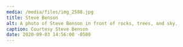 ```yaml
---
media: /media/files/img_2588.jpg
title: Steve Benson
alt: A photo of Steve Benson in front of rocks, trees, and sky.
caption: Courtesy Steve Benson
date: 2020-09-03 14:56:00 -0500
---
```

